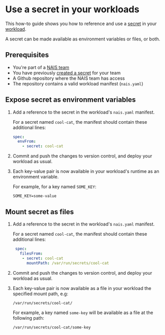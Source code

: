 # Use a secret in your workloads

This how-to guide shows you how to reference and use a [secret](../../explanation/secrets.md)
in your [workload](../../explanation/workloads/README.md).

A secret can be made available as environment variables or files, or both.

## Prerequisites

- You're part of a [NAIS team](../team.md)
- You have previously [created a secret](console.md#create-a-secret) for your team
- A Github repository where the NAIS team has access
- The repository contains a valid workload manifest (`nais.yaml`)

## Expose secret as environment variables

1. Add a reference to the secret in the workload's `nais.yaml` manifest.

    For a secret named `cool-cat`, the manifest should contain these additional lines:

    ```yaml title="nais.yaml" hl_lines="2-3"
    spec:
      envFrom:
        - secret: cool-cat
    ```

2. Commit and push the changes to version control, and deploy your workload as usual.
3. Each key-value pair is now available in your workload's runtime as an environment variable.

    For example, for a key named `SOME_KEY`:

    ```shell
    SOME_KEY=some-value
    ```

## Mount secret as files

1. Add a reference to the secret in the workload's `nais.yaml` manifest.

    For a secret named `cool-cat`, the manifest should contain these additional lines:

    ```yaml title="nais.yaml" hl_lines="2-4"
     spec:
       filesFrom:
        - secret: cool-cat
          mountPath: /var/run/secrets/cool-cat
    ```

2. Commit and push the changes to version control, and deploy your workload as usual.
3. Each key-value pair is now available as a file in your workload the specified mount path, e.g:

    ```shell
    /var/run/secrets/cool-cat/
    ```

    For example, a key named `some-key` will be available as a file at the following path:

    ```shell
    /var/run/secrets/cool-cat/some-key
    ```
